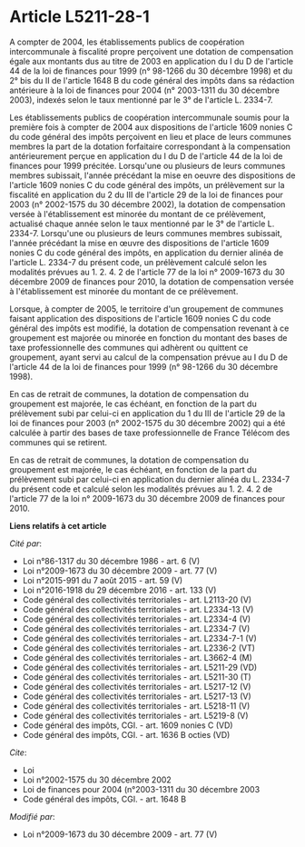 # Article L5211-28-1

A compter de 2004, les établissements publics de coopération intercommunale à fiscalité propre perçoivent une dotation de
compensation égale aux montants dus au titre de 2003 en application du I du D de l'article 44 de la loi de finances pour 1999
(n° 98-1266 du 30 décembre 1998) et du 2° bis du II de l'article 1648 B du code général des impôts dans sa rédaction
antérieure à la loi de finances pour 2004 (n° 2003-1311 du 30 décembre 2003), indexés selon le taux mentionné par le 3° de
l'article L. 2334-7. 

Les établissements publics de coopération intercommunale soumis pour la première fois à compter de 2004 aux dispositions de
l'article 1609 nonies C du code général des impôts perçoivent en lieu et place de leurs communes membres la part de la
dotation forfaitaire correspondant à la compensation antérieurement perçue en application du I du D de l'article 44 de la loi
de finances pour 1999 précitée. Lorsqu'une ou plusieurs de leurs communes membres subissait, l'année précédant la mise en
oeuvre des dispositions de l'article 1609 nonies C du code général des impôts, un prélèvement sur la fiscalité en application
du 2 du III de l'article 29 de la loi de finances pour 2003 (n° 2002-1575 du 30 décembre 2002), la dotation de compensation
versée à l'établissement est minorée du montant de ce prélèvement, actualisé chaque année selon le taux mentionné par le 3°
de l'article L. 2334-7. Lorsqu'une ou plusieurs de leurs communes membres subissait, l'année précédant la mise en œuvre des
dispositions de l'article 1609 nonies C du code général des impôts, en application du dernier alinéa de l'article L. 2334-7
du présent code, un prélèvement calculé selon les modalités prévues au 1. 2. 4. 2 de l'article 77 de la loi n° 2009-1673 du
30 décembre 2009 de finances pour 2010, la dotation de compensation versée à l'établissement est minorée du montant de ce
prélèvement. 

Lorsque, à compter de 2005, le territoire d'un groupement de communes faisant application des dispositions de l'article 1609
nonies C du code général des impôts est modifié, la dotation de compensation revenant à ce groupement est majorée ou minorée
en fonction du montant des bases de taxe professionnelle des communes qui adhèrent ou quittent ce groupement, ayant servi au
calcul de la compensation prévue au I du D de l'article 44 de la loi de finances pour 1999 (n° 98-1266 du 30 décembre 1998). 

En cas de retrait de communes, la dotation de compensation du groupement est majorée, le cas échéant, en fonction de la part
du prélèvement subi par celui-ci en application du 1 du III de l'article 29 de la loi de finances pour 2003 (n° 2002-1575 du
30 décembre 2002) qui a été calculée à partir des bases de taxe professionnelle de France Télécom des communes qui se
retirent. 

En cas de retrait de communes, la dotation de compensation du groupement est majorée, le cas échéant, en fonction de la part
du prélèvement subi par celui-ci en application du dernier alinéa du L. 2334-7 du présent code et calculé selon les modalités
prévues au 1. 2. 4. 2 de l'article 77 de la loi n° 2009-1673 du 30 décembre 2009 de finances pour 2010.

**Liens relatifs à cet article**

_Cité par_:

  - Loi n°86-1317 du 30 décembre 1986 - art. 6 (V)
  - Loi n°2009-1673 du 30 décembre 2009 - art. 77 (V)
  - Loi n°2015-991 du 7 août 2015 - art. 59 (V)
  - Loi n°2016-1918 du 29 décembre 2016 - art. 133 (V)
  - Code général des collectivités territoriales - art. L2113-20 (V)
  - Code général des collectivités territoriales - art. L2334-13 (V)
  - Code général des collectivités territoriales - art. L2334-4 (V)
  - Code général des collectivités territoriales - art. L2334-7 (V)
  - Code général des collectivités territoriales - art. L2334-7-1 (V)
  - Code général des collectivités territoriales - art. L2336-2 (VT)
  - Code général des collectivités territoriales - art. L3662-4 (M)
  - Code général des collectivités territoriales - art. L5211-29 (VD)
  - Code général des collectivités territoriales - art. L5211-30 (T)
  - Code général des collectivités territoriales - art. L5217-12 (V)
  - Code général des collectivités territoriales - art. L5217-13 (V)
  - Code général des collectivités territoriales - art. L5218-11 (V)
  - Code général des collectivités territoriales - art. L5219-8 (V)
  - Code général des impôts, CGI. - art. 1609 nonies C (VD)
  - Code général des impôts, CGI. - art. 1636 B octies (VD)

_Cite_:

  - Loi
  - Loi n°2002-1575 du 30 décembre 2002
  - Loi de finances pour 2004 (n°2003-1311 du 30 décembre 2003
  - Code général des impôts, CGI. - art. 1648 B

_Modifié par_:

  - Loi n°2009-1673 du 30 décembre 2009 - art. 77 (V)
